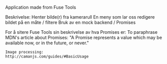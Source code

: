 Application made from Fuse Tools

Beskrivelse:
	Henter bilde(r) fra kamerarull
	En meny som lar oss redigere bildet på en måte / filtere
	Bruk av en mock backend / Promises

For å sitere Fuse Tools sin beskrivelse av hva Promises er:
	To paraphrase MDN's article about Promises: "A Promise represents a value which may be available now, or in the future, or never."

	Image processing:
	http://camanjs.com/guides/#BasicUsage
